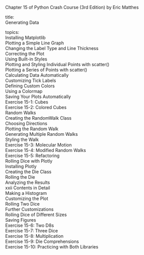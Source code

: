 Chapter 15 of Python Crash Course (3rd Edition) by Eric Matthes

title:  
Generating Data  

topics:  
Installing Matplotlib  
Plotting a Simple Line Graph  
    Changing the Label Type and Line Thickness  
    Correcting the Plot  
    Using Built-in Styles  
    Plotting and Styling Individual Points with scatter()  
    Plotting a Series of Points with scatter()  
    Calculating Data Automatically  
    Customizing Tick Labels  
    Defining Custom Colors  
    Using a Colormap  
    Saving Your Plots Automatically  
    Exercise 15-1: Cubes  
    Exercise 15-2: Colored Cubes  
Random Walks  
    Creating the RandomWalk Class  
    Choosing Directions  
    Plotting the Random Walk  
    Generating Multiple Random Walks  
    Styling the Walk  
    Exercise 15-3: Molecular Motion  
    Exercise 15-4: Modified Random Walks  
    Exercise 15-5: Refactoring  
Rolling Dice with Plotly  
    Installing Plotly  
    Creating the Die Class  
    Rolling the Die  
    Analyzing the Results  
    xxii Contents in Detail  
    Making a Histogram  
    Customizing the Plot  
    Rolling Two Dice  
    Further Customizations  
    Rolling Dice of Different Sizes  
    Saving Figures  
    Exercise 15-6: Two D8s  
    Exercise 15-7: Three Dice  
    Exercise 15-8: Multiplication  
    Exercise 15-9: Die Comprehensions  
    Exercise 15-10: Practicing with Both Libraries  